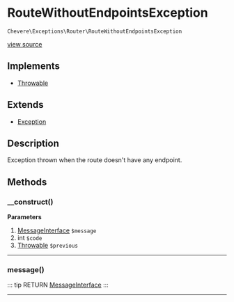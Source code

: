 # RouteWithoutEndpointsException

`Chevere\Exceptions\Router\RouteWithoutEndpointsException`

[view source](https://github.com/chevere/chevere/blob/master/exceptions/Router/RouteWithoutEndpointsException.php)

## Implements

- [Throwable](https://www.php.net/manual/class.throwable)
## Extends

- [Exception](../Core/Exception.md)

## Description

Exception thrown when the route doesn't have any endpoint.

## Methods

### __construct()

**Parameters**

1. [MessageInterface](../../Interfaces/Message/MessageInterface.md) `$message`
2. int `$code`
3. [Throwable](https://www.php.net/manual/class.throwable) `$previous`

---

### message()

::: tip RETURN
[MessageInterface](../../Interfaces/Message/MessageInterface.md)
:::


---

